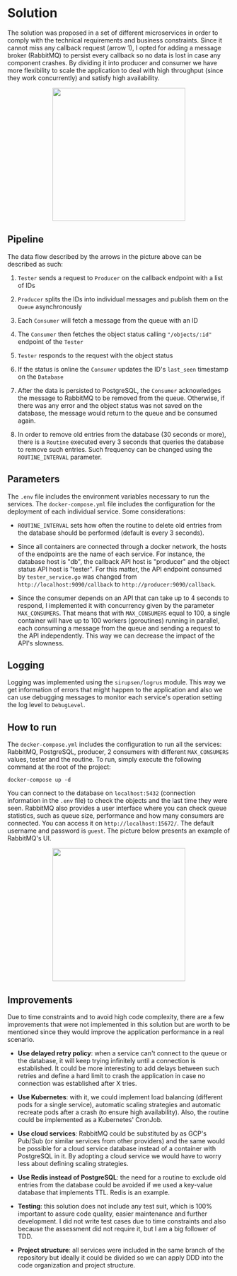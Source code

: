 # Solution

The solution was proposed in a set of different microservices in order to comply with the technical requirements and business constraints.
Since it cannot miss any callback request (arrow 1), I opted for adding a message broker (RabbitMQ) to persist every callback so no data
is lost in case any component crashes. By dividing it into producer and consumer we have more flexibility to scale the application to deal
with high throughput (since they work concurrently) and satisfy high availability.

<p align="center">
  <img height="300" src="https://user-images.githubusercontent.com/1853854/127479375-01433585-5dfd-49e3-aef9-932666e5ccf8.png">
</p>

## Pipeline
The data flow described by the arrows in the picture above can be described as such:

1. `Tester` sends a request to `Producer` on the callback endpoint with a list of IDs
   
2. `Producer` splits the IDs into individual messages and publish them on the `Queue` asynchronously
   
3. Each `Consumer` will fetch a message from the queue with an ID
   
4. The `Consumer` then fetches the object status calling `"/objects/:id"` endpoint of the `Tester`
   
5. `Tester` responds to the request with the object status
   
6. If the status is online the `Consumer` updates the ID's `last_seen` timestamp on the `Database`
   
7. After the data is persisted to PostgreSQL, the `Consumer` acknowledges the message to RabbitMQ to be removed from the queue.
   Otherwise, if there was any error and the object status was not saved on the database, the message would
   return to the queue and be consumed again.
   
8. In order to remove old entries from the database (30 seconds or more), there is a `Routine` executed every 3 seconds
    that queries the database to remove such entries. Such frequency can be changed using the `ROUTINE_INTERVAL` parameter.
   
## Parameters

The `.env` file includes the environment variables necessary to run the services.
The `docker-compose.yml` file includes the configuration for the deployment of each individual service.
Some considerations:

* `ROUTINE_INTERVAL` sets how often the routine to delete old entries from the database should be performed (default is every 3 seconds).

* Since all containers are connected through a docker network, the hosts of the endpoints are the name of each service.
For instance, the database host is "db", the callback API host is "producer" and the object status API host is "tester".
For this matter, the API endpoint consumed by `tester_service.go` was changed from `http://localhost:9090/callback` to `http://producer:9090/callback`.

* Since the consumer depends on an API that can take up to 4 seconds to respond, I implemented it with concurrency given by the parameter `MAX_CONSUMERS`.
That means that with `MAX_CONSUMERS` equal to 100, a single container will have up to 100 workers (goroutines) running in parallel, 
each consuming a message from the queue and sending a request to the API independently. 
This way we can decrease the impact of the API's slowness.


## Logging

Logging was implemented using the `sirupsen/logrus` module. This way we get information of errors that might happen
to the application and also we can use debugging messages to monitor each service's operation setting the log level to `DebugLevel`.

## How to run

The `docker-compose.yml` includes the configuration to run all the services:
RabbitMQ, PostgreSQL, producer, 2 consumers with different `MAX_CONSUMERS` values, tester and the routine.
To run, simply execute the following command at the root of the project:
```
docker-compose up -d
```

You can connect to the database on `localhost:5432` (connection information in the `.env` file) to check the objects and the last time they were seen.
RabbitMQ also provides a user interface where you can check queue statistics, such as queue size, performance and how many consumers are connected.
You can access it on `http://localhost:15672/`. The default username and password is `guest`.
The picture below presents an example of RabbitMQ's UI.

<p align="center">
    <img height="300" src="https://user-images.githubusercontent.com/1853854/127513521-7ea198a1-4ee4-4184-8447-0326d61e9610.png">
</p>

## Improvements

Due to time constraints and to avoid high code complexity, there are a few improvements that were not implemented in this
solution but are worth to be mentioned since they would improve the application performance in a real scenario.

* **Use delayed retry policy**: when a service can't connect to the queue or the database, it will keep trying infinitely
until a connection is established. It could be more interesting to add delays between such retries and define a hard limit
to crash the application in case no connection was established after X tries.

* **Use Kubernetes**: with it, we could implement load balancing (different pods for a single service),
  automatic scaling strategies and automatic recreate pods after a crash (to ensure high availability).
  Also, the routine could be implemented as a Kubernetes' CronJob.

* **Use cloud services**: RabbitMQ could be substituted by as GCP's Pub/Sub (or similar services from other providers)
  and the same would be possible for a cloud service database instead of a container with PostgreSQL in it.
  By adopting a cloud service we would have to worry less about defining scaling strategies.
  
* **Use Redis instead of PostgreSQL**: the need for a routine to exclude old entries from the database could be avoided
  if we used a key-value database that implements TTL. Redis is an example. 

* **Testing**: this solution does not include any test suit, which is 100% important to assure code quality,
  easier maintenance and further development. I did not write test cases due to time constraints and also because
  the assessment did not require it, but I am a big follower of TDD.
  
* **Project structure**: all services were included in the same branch of the repository but ideally it could be divided
so we can apply DDD into the code organization and project structure.



